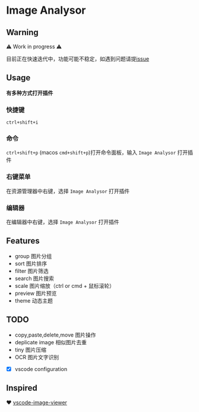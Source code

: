 # Image Analysor

## Warning

⚠️ Work in progress ⚠️

目前正在快速迭代中，功能可能不稳定，如遇到问题请提[issue](https://github.com/hemengke1997/vscode-image-analysor/issues)

## Usage

**有多种方式打开插件**

### 快捷键

`ctrl+shift+i`

### 命令

`ctrl+shift+p` (macos `cmd+shift+p`)打开命令面板，输入 `Image Analysor` 打开插件

### 右键菜单

在资源管理器中右键，选择 `Image Analysor` 打开插件

### 编辑器

在编辑器中右键，选择 `Image Analysor` 打开插件

## Features

- group 图片分组
- sort 图片排序
- filter 图片筛选
- search 图片搜索
- scale 图片缩放（ctrl or cmd + 鼠标滚轮）
- preview 图片预览
- theme 动态主题

## TODO

- copy,paste,delete,move 图片操作
- deplicate image 相似图片去重
- tiny 图片压缩
- OCR 图片文字识别
- [x] vscode configuration


## Inspired

❤️ [vscode-image-viewer](https://github.com/ZhangJian1713/vscode-image-viewer)
